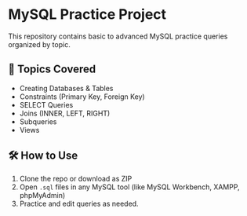# MySQL Practice Project

This repository contains basic to advanced MySQL practice queries organized by topic.

## 📁 Topics Covered
- Creating Databases & Tables
- Constraints (Primary Key, Foreign Key)
- SELECT Queries
- Joins (INNER, LEFT, RIGHT)
- Subqueries
- Views

## 🛠 How to Use
1. Clone the repo or download as ZIP
2. Open `.sql` files in any MySQL tool (like MySQL Workbench, XAMPP, phpMyAdmin)
3. Practice and edit queries as needed.   

